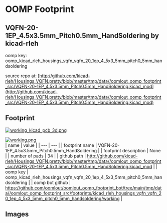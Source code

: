 # OOMP Footprint  
## VQFN-20-1EP_4.5x3.5mm_Pitch0.5mm_HandSoldering  by kicad-rleh  
  
oomp key: oomp_kicad_rleh_housings_vqfn_vqfn_20_1ep_4_5x3_5mm_pitch0_5mm_handsoldering  
  
source repo at: [http://github.com/kicad-rleh/Housings_VQFN.pretty/blob/master/tmp/data//oomlout_oomp_footprint_src/VQFN-20-1EP_4.5x3.5mm_Pitch0.5mm_HandSoldering.kicad_mod](http://github.com/kicad-rleh/Housings_VQFN.pretty/blob/master/tmp/data//oomlout_oomp_footprint_src/VQFN-20-1EP_4.5x3.5mm_Pitch0.5mm_HandSoldering.kicad_mod)  
## Footprint  
  
[![working_kicad_pcb_3d.png](working_kicad_pcb_3d_600.png)](working_kicad_pcb_3d.png)  
  
[![working.png](working_600.png)](working.png)  
| name | value | 
| --- | --- | 
| footprint name | VQFN-20-1EP_4.5x3.5mm_Pitch0.5mm_HandSoldering | 
| footprint description | None | 
| number of pads | 34 | 
| github path | http://github.com/kicad-rleh/Housings_VQFN.pretty/blob/master/tmp/data//oomlout_oomp_footprint_src/VQFN-20-1EP_4.5x3.5mm_Pitch0.5mm_HandSoldering.kicad_mod | 
| oomp key | oomp_kicad_rleh_housings_vqfn_vqfn_20_1ep_4_5x3_5mm_pitch0_5mm_handsoldering | 
| oomp bot github | https://github.com/oomlout/oomlout_oomp_footprint_bot/tree/main/tmp/data//oomlout_oomp_footprint_src/footprints/kicad_rleh_housings_vqfn_vqfn_20_1ep_4_5x3_5mm_pitch0_5mm_handsoldering/working | 
## Images  
